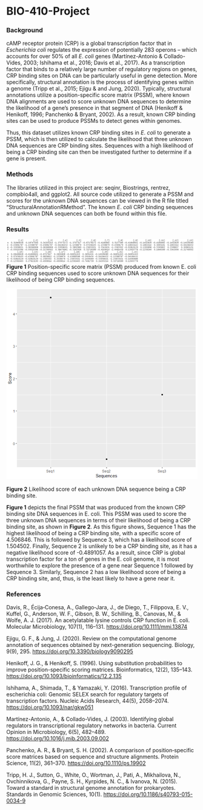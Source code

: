 # BIO-410-Project

### Background
cAMP receptor protein (CRP) is a global transcription factor that in *Escherichia coli* regulates the expression of potentially 283 operons – which accounts for over 50% of all *E*. *coli* genes (Martı́nez-Antonio & Collado-Vides, 2003; Ishihama et al., 2016; Davis et al., 2017).  As a transcription factor that binds to a relatively large number of regulatory regions on genes, CRP binding sites on DNA can be particularly useful in gene detection. More specifically, structural annotation is the process of identifying genes within a genome (Tripp et al., 2015; Ejigu & and Jung, 2020). Typically, structural annotations utilize a position-specific score matrix (PSSM), where known DNA alignments are used to score unknown DNA sequences to determine the likelihood of a gene’s presence in that segment of DNA (Henikoff & Henikoff, 1996; Panchenko & Bryant, 2002). As a result, known CRP binding sites can be used to produce PSSMs to detect genes within genomes. 

Thus, this dataset utilizes known CRP binding sites in *E*. *coli* to generate a PSSM, which is then utilized to calculate the likelihood that three unknown DNA sequences are CRP binding sites. Sequences with a high likelihood of being a CRP binding site can then be investigated further to determine if a gene is present. 

### Methods
The libraries utilized in this project are: seqinr, Biostrings, rentrez, compbio4all, and ggplot2. All source code utilized to generate a PSSM and scores for the unknown DNA sequences can be viewed in the R file titled “StructuralAnnotationRMethod”. The known *E*. *coli* CRP binding sequences and unknown DNA sequences can both be found within this file. 

### Results
![](StructuralAnnotationPSSM.png)
**Figure 1** Position-specific score matrix (PSSM) produced from known E. coli CRP binding sequences used to score unknown DNA sequences for their likelihood of being CRP binding sequences. 

![](StructuralAnnotationLikelihoodScores.png)

**Figure 2** Likelihood score of each unknown DNA sequence being a CRP binding site. 


**Figure 1** depicts the final PSSM that was produced from the known CRP binding site DNA sequences in E. coli. This PSSM was used to score the three unknown DNA sequences in terms of their likelihood of being a CRP binding site, as shown in **Figure 2**. As this figure shows, Sequence 1 has the highest likelihood of being a CRP binding site, with a specific score of 4.506846. This is followed by Sequence 3, which has a likelihood score of 1.504502. Finally, Sequence 2 is unlikely to be a CRP binding site, as it has a negative likelihood score of -0.4891057. As a result, since CRP is global transcription factor for a ton of genes in the E. coli genome, it is most worthwhile to explore the presence of a gene near Sequence 1 followed by Sequence 3. Similarly, Sequence 2 has a low likelihood score of being a CRP binding site, and, thus, is the least likely to have a gene near it. 

### References
Davis, R., Écija‐Conesa, A., Gallego‐Jara, J., de Diego, T., Filippova, E. V., Kuffel, G., Anderson, W. F., Gibson, B. W., Schilling, B., Canovas, M., & Wolfe, A. J. (2017). An acetylatable lysine controls CRP function in E. coli. Molecular Microbiology, 107(1), 116–131. https://doi.org/10.1111/mmi.13874 

Ejigu, G. F., & Jung, J. (2020). Review on the computational genome annotation of sequences obtained by next-generation sequencing. Biology, 9(9), 295. https://doi.org/10.3390/biology9090295 

Henikoff, J. G., & Henikoff, S. (1996). Using substitution probabilities to improve position-specific scoring matrices. Bioinformatics, 12(2), 135–143. https://doi.org/10.1093/bioinformatics/12.2.135 

Ishihama, A., Shimada, T., & Yamazaki, Y. (2016). Transcription profile of escherichia coli: Genomic SELEX search for regulatory targets of transcription factors. Nucleic Acids Research, 44(5), 2058–2074. https://doi.org/10.1093/nar/gkw051 

Martı́nez-Antonio, A., & Collado-Vides, J. (2003). Identifying global regulators in transcriptional regulatory networks in bacteria. Current Opinion in Microbiology, 6(5), 482–489. https://doi.org/10.1016/j.mib.2003.09.002 

Panchenko, A. R., & Bryant, S. H. (2002). A comparison of position‐specific score matrices based on sequence and structure alignments. Protein Science, 11(2), 361–370. https://doi.org/10.1110/ps.19902 

Tripp, H. J., Sutton, G., White, O., Wortman, J., Pati, A., Mikhailova, N., Ovchinnikova, G., Payne, S. H., Kyrpides, N. C., & Ivanova, N. (2015). Toward a standard in structural genome annotation for prokaryotes. Standards in Genomic Sciences, 10(1). https://doi.org/10.1186/s40793-015-0034-9 

